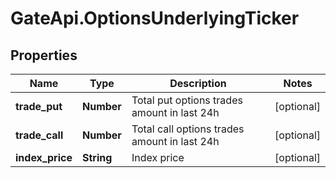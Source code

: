 # GateApi.OptionsUnderlyingTicker

## Properties

Name | Type | Description | Notes
------------ | ------------- | ------------- | -------------
**trade_put** | **Number** | Total put options trades amount in last 24h | [optional] 
**trade_call** | **Number** | Total call options trades amount in last 24h | [optional] 
**index_price** | **String** | Index price | [optional] 

